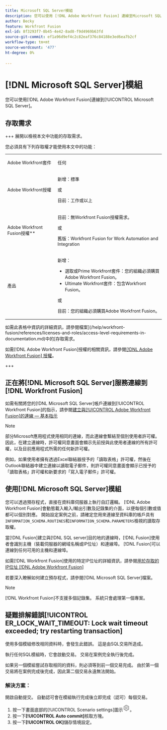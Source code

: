 ```yaml
---
title: Microsoft SQL Server模組
description: 您可以使用 [!DNL Adobe Workfront Fusion] 連線至Microsoft SQL Server。
author: Becky
feature: Workfront Fusion
exl-id: 8f3293f7-8b45-4e42-8ad8-f9d4969b63fd
source-git-commit: ef1a96d9ef4c2c82eaf376c84188e3ed6ea7b2cf
workflow-type: tm+mt
source-wordcount: '477'
ht-degree: 0%

---
```


# [!DNL Microsoft SQL Server]模組

您可以使用[!DNL Adobe Workfront Fusion]連線到[!UICONTROL Microsoft SQL Server]。

## 存取需求

+++ 展開以檢視本文中功能的存取需求。

您必須具有下列存取權才能使用本文中的功能：

<table style="table-layout:auto">
 <col> 
 <col> 
 <tbody> 
  <tr> 
   <td role="rowheader">Adobe Workfront套件</td> 
   <td> <p>任何</p> </td> 
  </tr> 
  <tr data-mc-conditions=""> 
   <td role="rowheader">Adobe Workfront授權</td> 
   <td> <p>新增：標準</p><p>或</p><p>目前：工作或以上</p> </td> 
  </tr> 
  <tr> 
   <td role="rowheader">Adobe Workfront Fusion授權**</td> 
   <td>
   <p>目前：無Workfront Fusion授權需求。</p>
   <p>或</p>
   <p>舊版：Workfront Fusion for Work Automation and Integration </p>
   </td> 
  </tr> 
  <tr> 
   <td role="rowheader">產品</td> 
   <td>
   <p>新增：</p> <ul><li>選取或Prime Workfront套件：您的組織必須購買Adobe Workfront Fusion。</li><li>Ultimate Workfront套件：包含Workfront Fusion。</li></ul>
   <p>或</p>
   <p>目前：您的組織必須購買Adobe Workfront Fusion。</p>
   </td> 
  </tr>
 </tbody> 
</table>

如需此表格中資訊的詳細資訊，請參閱檔案](/help/workfront-fusion/references/licenses-and-roles/access-level-requirements-in-documentation.md)中的[存取需求。

如需[!DNL Adobe Workfront Fusion]授權的相關資訊，請參閱[[!DNL Adobe Workfront Fusion] 授權](/help/workfront-fusion/set-up-and-manage-workfront-fusion/licensing-operations-overview/license-automation-vs-integration.md)。

+++

## 正在將[!DNL Microsoft SQL Server]服務連線到[!DNL Workfront Fusion]

如需有關將您的[!DNL Microsoft SQL Server]帳戶連線到[!UICONTROL Workfront Fusion]的指示，請參閱[建立與[!UICONTROL Adobe Workfront Fusion]的連線 — 基本指示](/help/workfront-fusion/create-scenarios/connect-to-apps/connect-to-fusion-general.md)

>[!NOTE]
>
>部分Microsoft應用程式使用相同的連線，而此連線會繫結至個別使用者許可權。 因此，在建立連線時，許可權同意畫面會顯示先前授與此使用者連線的所有許可權，以及目前應用程式所需的任何新許可權。
>
>例如，如果使用者擁有透過Excel聯結器授予的「讀取表格」許可權，然後在Outlook聯結器中建立連線以讀取電子郵件，則許可權同意畫面會顯示已授予的「讀取表格」許可權和新要求的「寫入電子郵件」許可權。

## 使用[!DNL Microsoft SQL Server]模組

您可以透過預存程式，直接在資料庫伺服器上執行自訂邏輯。 [!DNL Adobe Workfront Fusion]會動態載入輸入/輸出引數及記錄集的介面，以便每個引數或值都可以個別對應。 開始設定案例之前，請確定您用來連線至資料庫的帳戶具有`INFORMATION_SCHEMA.ROUTINES`和`INFORMATION_SCHEMA.PARAMETERS`檢視的讀取存取權。

當[!DNL Fusion]建立與[!DNL SQL server]目的地的連線時，[!DNL Fusion]使用者會識別主機（裝載伺服器的網域名稱或IP位址）和連線埠。 [!DNL Fusion]可以連線到任何可用的主機和連線埠。

如需[!DNL Workfront Fusion]使用的特定IP位址的詳細資訊，請參閱[用於存取的IP位址 [!DNL Adobe Workfront Fusion]](/help/workfront-fusion/set-up-and-manage-workfront-fusion/set-up-and-manage-orgs-and-teams/set-up-orgs-teams-and-users/set-up-ip-addresses-for-fusion.md)

若要深入瞭解如何建立預存程式，請參閱[!DNL Microsoft SQL Server]檔案。

>[!NOTE]
>
>[!DNL Workfront Fusion]不支援多個記錄集。 系統只會處理第一個專案。

## 疑難排解錯誤[!UICONTROL ER_LOCK_WAIT_TIMEOUT: Lock wait timeout exceeded; try restarting transaction]

使用多個模組修改相同資料時，會發生此錯誤。 這是由SQL交易所造成。

執行任何SQL模組時，它會啟動交易。 交易在案例完全執行後完成。

如果另一個模組嘗試存取相同的資料，則必須等到前一個交易完成。 由於第一個交易將在案例完成後完成，因此第二個交易永遠無法開始。

### 解決方案：

開啟自動提交。 自動認可會在模組執行完成後立即完成（認可）每個交易。

1. 按一下畫面底部的[!UICONTROL Scenario settings]圖示![情境設定圖示](/help/workfront-fusion/references/apps-and-modules/assets/scenario-settings-icon.png)。
1. 按一下&#x200B;**[!UICONTROL Auto commit]**&#x200B;核取方塊。
1. 按一下&#x200B;**[!UICONTROL OK]**&#x200B;儲存情境設定。

